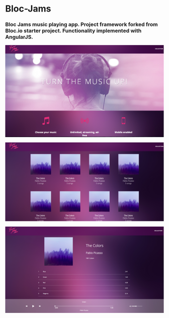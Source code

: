 # Bloc-Jams

### Bloc Jams music playing app. Project framework forked from Bloc.io starter project. Functionality implemented with AngularJS.

![Landing](app/assets/images/landing.png)

![Collection View](app/assets/images/collection.png)

![Album View](app/assets/images/album.png)


